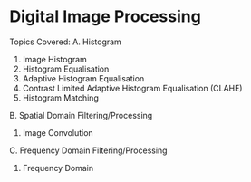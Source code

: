 # Digital Image Processing

Topics Covered: 
A. Histogram
1. Image Histogram
2. Histogram Equalisation
3. Adaptive Histogram Equalisation
4. Contrast Limited Adaptive Histogram Equalisation (CLAHE)
5. Histogram Matching

B. Spatial Domain Filtering/Processing
1. Image Convolution

C. Frequency Domain Filtering/Processing
1. Frequency Domain